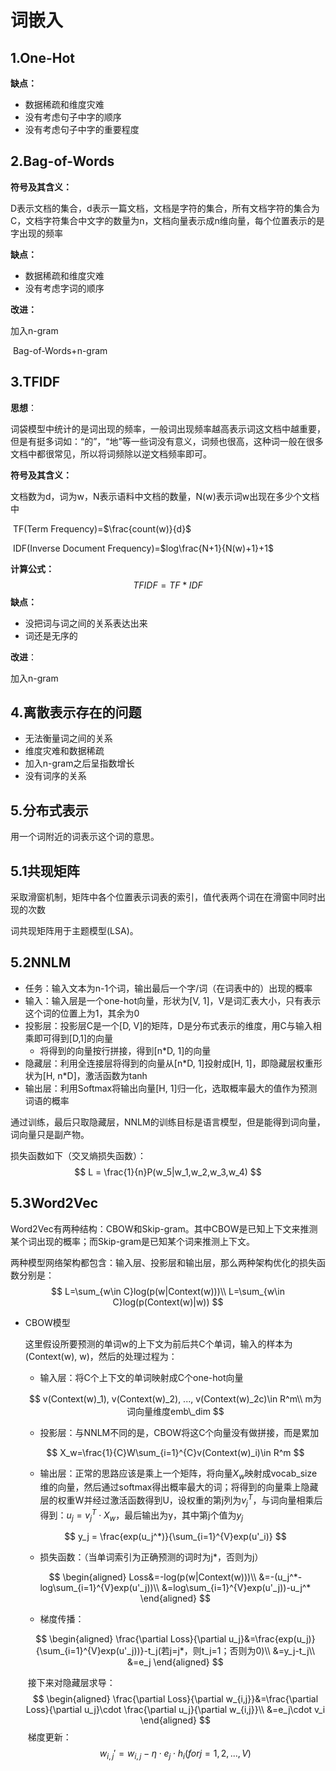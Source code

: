 # 词嵌入

## 1.One-Hot

**缺点：**

+ 数据稀疏和维度灾难
+ 没有考虑句子中字的顺序
+ 没有考虑句子中字的重要程度



## 2.Bag-of-Words

**符号及其含义：**

​	D表示文档的集合，d表示一篇文档，文档是字符的集合，所有文档字符的集合为C，文档字符集合中文字的数量为n，文档向量表示成n维向量，每个位置表示的是字出现的频率

**缺点：**

+ 数据稀疏和维度灾难
+ 没有考虑字词的顺序



**改进：**

加入n-gram

​	Bag-of-Words+n-gram



## 3.TFIDF

**思想**：

​	词袋模型中统计的是词出现的频率，一般词出现频率越高表示词这文档中越重要，但是有挺多词如：“的”，“地”等一些词没有意义，词频也很高，这种词一般在很多文档中都很常见，所以将词频除以逆文档频率即可。

**符号及其含义：**

​	文档数为d，词为w，N表示语料中文档的数量，N(w)表示词w出现在多少个文档中

​	TF(Term Frequency)=$\frac{count(w)}{d}$

​	IDF(Inverse Document Frequency)=$log\frac{N+1}{N(w)+1}+1$

**计算公式：**
$$
TFIDF = TF*IDF
$$
**缺点：**

+ 没把词与词之间的关系表达出来
+ 词还是无序的



**改进**：

加入n-gram



## 4.离散表示存在的问题

+ 无法衡量词之间的关系
+ 维度灾难和数据稀疏
+ 加入n-gram之后呈指数增长
+ 没有词序的关系



## 5.分布式表示

用一个词附近的词表示这个词的意思。

## 5.1共现矩阵

采取滑窗机制，矩阵中各个位置表示词表的索引，值代表两个词在在滑窗中同时出现的次数

词共现矩阵用于主题模型(LSA)。

## 5.2NNLM

+ 任务：输入文本为n-1个词，输出最后一个字/词（在词表中的）出现的概率
+ 输入：输入层是一个one-hot向量，形状为[V, 1]，V是词汇表大小，只有表示这个词的位置上为1，其余为0
+ 投影层：投影层C是一个[D, V]的矩阵，D是分布式表示的维度，用C与输入相乘即可得到[D,1]的向量
  + 将得到的向量按行拼接，得到[n*D, 1]的向量
+ 隐藏层：利用全连接层将得到的向量从[n\*D, 1]投射成[H, 1]，即隐藏层权重形状为[H, n\*D]，激活函数为tanh
+ 输出层：利用Softmax将输出向量[H, 1]归一化，选取概率最大的值作为预测词语的概率

通过训练，最后只取隐藏层，NNLM的训练目标是语言模型，但是能得到词向量，词向量只是副产物。

损失函数如下（交叉熵损失函数）：
$$
L = \frac{1}{n}P(w_5|w_1,w_2,w_3,w_4)
$$

## 5.3Word2Vec

Word2Vec有两种结构：CBOW和Skip-gram。其中CBOW是已知上下文来推测某个词出现的概率；而Skip-gram是已知某个词来推测上下文。

两种模型网络架构都包含：输入层、投影层和输出层，那么两种架构优化的损失函数分别是：
$$
L=\sum_{w\in C}log(p(w|Context(w)))\\
L=\sum_{w\in C}log(p(Context(w)|w))
$$

+ CBOW模型

  这里假设所要预测的单词w的上下文为前后共C个单词，输入的样本为(Context(w), w)，然后的处理过程为：

  + 输入层：将C个上下文的单词映射成C个one-hot向量

  $$
  v(Context(w)_1), v(Context(w)_2), ..., v(Context(w)_2c)\in R^m\\
  m为词向量维度emb\_dim
  $$

  + 投影层：与NNLM不同的是，CBOW将这C个向量没有做拼接，而是累加

  $$
  X_w=\frac{1}{C}W\sum_{i=1}^{C}v(Context(w)_i)\in R^m
  $$

  + 输出层：正常的思路应该是乘上一个矩阵，将向量$X_w$映射成vocab_size维的向量，然后通过softmax得出概率最大的词；将得到的向量乘上隐藏层的权重W并经过激活函数得到U，设权重的第j列为$v_j^T$，与词向量相乘后得到：$u_j=v_j^T\cdot X_w$，最后输出为y，其中第j个值为$y_j$

  $$
  y_j = \frac{exp(u_j^*)}{\sum_{i=1}^{V}exp(u'_i)}
  $$

  + 损失函数：（当单词索引为正确预测的词时为j*，否则为j）

  $$
  \begin{aligned}
  Loss&=-log(p(w|Context(w)))\\
  &=-(u_j^*-log\sum_{i=1}^{V}exp(u'_j))\\
  &=log\sum_{i=1}^{V}exp(u'_j))-u_j^*
  \end{aligned}
  $$

  + 梯度传播：

  $$
  \begin{aligned}
  \frac{\partial Loss}{\partial u_j}&=\frac{exp(u_j)}{\sum_{i=1}^{V}exp(u'_j))}-t_j(若j=j*，则t_j=1；否则为0)\\
  &=y_j-t_j\\
  &=e_j
  \end{aligned}
  $$

  ​	接下来对隐藏层求导：
  $$
  \begin{aligned}
  \frac{\partial Loss}{\partial w_{i,j}}&=\frac{\partial Loss}{\partial u_j}\cdot \frac{\partial u_j}{\partial w_{i,j}}\\
  &=e_j\cdot v_i
  \end{aligned}
  $$
  ​	梯度更新：
  $$
  w_{i,j}'=w_{i,j} - \eta\cdot e_j\cdot h_i(for j=1, 2, ... , V)
  $$
  


















































